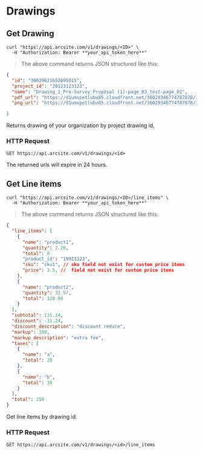 # Drawings

## Get Drawing

```shell
curl "https://api.arcsite.com/v1/drawings/<ID>" \
  -H "Authorization: Bearer **your_api_token_here**"
```

> The above command returns JSON structured like this:

```json
{
  "id": "36029621652695015",
  "project_id": "28123123123",
  "name": "Drawing_1_Pre-Survey_Proposal (1)-page_03_test-page_02",
  "pdf_url": "https://d1umxpetlubu85.cloudfront.net/36029346774787878/36029621652694930/40c01b5a-75d5-11ec-8ea1-0242ac170007/Drawing_1_Pre-Survey_Proposal_-281-29-page_03_test-page_02.pdf?Expires=1642318765&Signature=Lh9XnGwEtt5DdZx4GAdp7J5qbJArHKS~lY39y2OjDsSRzpXPuv6H4x0RxfqYGi6gqrZxv56GMn2MiQXN9cM2VotAMpGWBsjm4cabdpLSXZNuhtqJ4k9~VBr3EyhgGIlIQk2HUlb-~McPlfbGNrbGbzj3P5mpEZ0Ce00OG0WUs3eolPEom9s4v7QNwWRrsyltFvEhZ~T4S8tRDCjyHa50al6GsNCLb5sBX7pW~oem2~GKGYj3a-kDuzCQiKLp4K7Ncc2njmDwVHThI9aSIlggbuejBa~XbWUf2WNgcbUq0~i0-e~yVN212~Qh7vHcXV4XFXQ-7k3zdxfLE8m9il5Ufg__&Key-Pair-Id=APKAIZL6W5TJO2AK7DOQ",
  "png_url": "https://d1umxpetlubu85.cloudfront.net/36029346774787878/36029621652694930/40c01b5a-75d5-11ec-8ea1-0242ac170007/Drawing_1_Pre-Survey_Proposal_-281-29-page_03_test-page_02.png

}
```

Returns drawing of your organization by project drawing id,

### HTTP Request

`GET https://api.arcsite.com/v1/drawings/<id>`

<aside class="notice">
The returned urls will expire in 24 hours.
</aside>

## Get Line items

```shell
curl "https://api.arcsite.com/v1/drawings/<ID>/line_items" \
  -H "Authorization: Bearer **your_api_token_here**"
```

> The above command returns JSON structured like this:

```json
{
  "line_items": [
    {
      "name": "product1",
      "quantity": 2.26,
      "total": 0
      "product_id": "19923123",
      "sku": "sku1", // sku field not exist for custom price items
      "price": 3.5, //  field not exist for custom price items
    },
    {
      "name": "product2",
      "quantity": 32.57,
      "total": 128.98
    }
  ],
  "subtotal": 131.24,
  "discount": -31.24,
  "discount_description": "discount reduce",
  "markup": 100,
  "markup_description": "extra fee",
  "taxes": [
    {
      "name": "a",
      "total": 20
    },
    {
      "name": "b",
      "total": 30
    }
  ],
  "total": 250
}
```

Get line items by drawing id.

### HTTP Request

`GET https://api.arcsite.com/v1/drawings/<id>/line_items`
